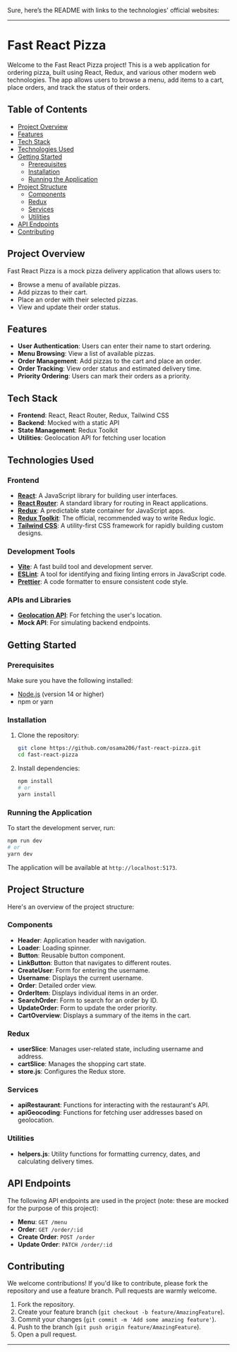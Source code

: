 Sure, here’s the README with links to the technologies' official websites:

---

# Fast React Pizza

Welcome to the Fast React Pizza project! This is a web application for ordering pizza, built using React, Redux, and various other modern web technologies. The app allows users to browse a menu, add items to a cart, place orders, and track the status of their orders.

## Table of Contents

- [Project Overview](#project-overview)
- [Features](#features)
- [Tech Stack](#tech-stack)
- [Technologies Used](#technologies-used)
- [Getting Started](#getting-started)
  - [Prerequisites](#prerequisites)
  - [Installation](#installation)
  - [Running the Application](#running-the-application)
- [Project Structure](#project-structure)
  - [Components](#components)
  - [Redux](#redux)
  - [Services](#services)
  - [Utilities](#utilities)
- [API Endpoints](#api-endpoints)
- [Contributing](#contributing)

## Project Overview

Fast React Pizza is a mock pizza delivery application that allows users to:

- Browse a menu of available pizzas.
- Add pizzas to their cart.
- Place an order with their selected pizzas.
- View and update their order status.

## Features

- **User Authentication**: Users can enter their name to start ordering.
- **Menu Browsing**: View a list of available pizzas.
- **Order Management**: Add pizzas to the cart and place an order.
- **Order Tracking**: View order status and estimated delivery time.
- **Priority Ordering**: Users can mark their orders as a priority.

## Tech Stack

- **Frontend**: React, React Router, Redux, Tailwind CSS
- **Backend**: Mocked with a static API
- **State Management**: Redux Toolkit
- **Utilities**: Geolocation API for fetching user location

## Technologies Used

### Frontend

- **[React](https://reactjs.org/)**: A JavaScript library for building user interfaces.
- **[React Router](https://reactrouter.com/)**: A standard library for routing in React applications.
- **[Redux](https://redux.js.org/)**: A predictable state container for JavaScript apps.
- **[Redux Toolkit](https://redux-toolkit.js.org/)**: The official, recommended way to write Redux logic.
- **[Tailwind CSS](https://tailwindcss.com/)**: A utility-first CSS framework for rapidly building custom designs.

### Development Tools

- **[Vite](https://vitejs.dev/)**: A fast build tool and development server.
- **[ESLint](https://eslint.org/)**: A tool for identifying and fixing linting errors in JavaScript code.
- **[Prettier](https://prettier.io/)**: A code formatter to ensure consistent code style.

### APIs and Libraries

- **[Geolocation API](https://developer.mozilla.org/en-US/docs/Web/API/Geolocation_API)**: For fetching the user's location.
- **Mock API**: For simulating backend endpoints.

## Getting Started

### Prerequisites

Make sure you have the following installed:

- [Node.js](https://nodejs.org/) (version 14 or higher)
- npm or yarn

### Installation

1. Clone the repository:
   ```sh
   git clone https://github.com/osama206/fast-react-pizza.git
   cd fast-react-pizza
   ```

2. Install dependencies:
   ```sh
   npm install
   # or
   yarn install
   ```

### Running the Application

To start the development server, run:
```sh
npm run dev
# or
yarn dev
```

The application will be available at `http://localhost:5173`.

## Project Structure

Here's an overview of the project structure:

### Components

- **Header**: Application header with navigation.
- **Loader**: Loading spinner.
- **Button**: Reusable button component.
- **LinkButton**: Button that navigates to different routes.
- **CreateUser**: Form for entering the username.
- **Username**: Displays the current username.
- **Order**: Detailed order view.
- **OrderItem**: Displays individual items in an order.
- **SearchOrder**: Form to search for an order by ID.
- **UpdateOrder**: Form to update the order priority.
- **CartOverview**: Displays a summary of the items in the cart.

### Redux

- **userSlice**: Manages user-related state, including username and address.
- **cartSlice**: Manages the shopping cart state.
- **store.js**: Configures the Redux store.

### Services

- **apiRestaurant**: Functions for interacting with the restaurant's API.
- **apiGeocoding**: Functions for fetching user addresses based on geolocation.

### Utilities

- **helpers.js**: Utility functions for formatting currency, dates, and calculating delivery times.

## API Endpoints

The following API endpoints are used in the project (note: these are mocked for the purpose of this project):

- **Menu**: `GET /menu`
- **Order**: `GET /order/:id`
- **Create Order**: `POST /order`
- **Update Order**: `PATCH /order/:id`

## Contributing

We welcome contributions! If you'd like to contribute, please fork the repository and use a feature branch. Pull requests are warmly welcome.

1. Fork the repository.
2. Create your feature branch (`git checkout -b feature/AmazingFeature`).
3. Commit your changes (`git commit -m 'Add some amazing feature'`).
4. Push to the branch (`git push origin feature/AmazingFeature`).
5. Open a pull request.

---
